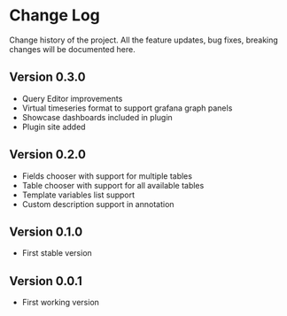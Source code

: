 # Change Log

Change history of the project. All the feature updates, bug fixes, breaking changes will be documented here.

## Version 0.3.0

- Query Editor improvements
- Virtual timeseries format to support grafana graph panels
- Showcase dashboards included in plugin
- Plugin site added

## Version 0.2.0

- Fields chooser with support for multiple tables
- Table chooser with support for all available tables
- Template variables list support
- Custom description support in annotation

## Version 0.1.0

- First stable version

## Version 0.0.1

- First working version
